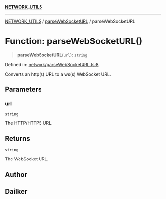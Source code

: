 [**NETWORK_UTILS**](../../README.md)

***

[NETWORK_UTILS](../../README.md) / [parseWebSocketURL](../README.md) / parseWebSocketURL

# Function: parseWebSocketURL()

> **parseWebSocketURL**(`url`): `string`

Defined in: [network/parseWebSocketURL.ts:8](https://github.com/dailker/everyutil-js/blob/7799f3f003cb23f425be3f1c83c38483e2648188/src/network/parseWebSocketURL.ts#L8)

Converts an http(s) URL to a ws(s) WebSocket URL.

## Parameters

### url

`string`

The HTTP/HTTPS URL.

## Returns

`string`

The WebSocket URL.

## Author

## Dailker
